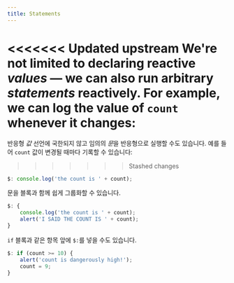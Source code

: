 ```yaml
---
title: Statements
---
```


<<<<<<< Updated upstream
We're not limited to declaring reactive _values_ — we can also run arbitrary _statements_ reactively. For example, we can log the value of `count` whenever it changes:
=======
반응형 *값* 선언에 국한되지 않고 임의의 *문*을 반응형으로 실행할 수도 있습니다. 예를 들어 `count` 값이 변경될 때마다 기록할 수 있습니다:
>>>>>>> Stashed changes

```js
$: console.log('the count is ' + count);
```

문을 블록과 함께 쉽게 그룹화할 수 있습니다.

```js
$: {
	console.log('the count is ' + count);
	alert('I SAID THE COUNT IS ' + count);
}
```

`if` 블록과 같은 항목 앞에 `$:`를 넣을 수도 있습니다.

```js
$: if (count >= 10) {
	alert('count is dangerously high!');
	count = 9;
}
```
